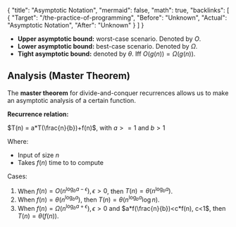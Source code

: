 {
	"title": "Asymptotic Notation",
	"mermaid": false,
	"math": true,
	"backlinks": [
		{
			"Target": "/the-practice-of-programming",
			"Before": "Unknown",
			"Actual": "Asymptotic Notation",
			"After": "Unknown"
		}
	]
}

- **Upper asymptotic bound:** worst-case scenario. Denoted by $O$.
- **Lower asymptotic bound:** best-case scenario. Denoted by $\Omega$.
- **Tight asymptotic bound:** denoted by $\theta$. Iff $O(g(n))=\Omega(g(n))$.

## Analysis (Master Theorem)

The **master theorem** for divide-and-conquer recurrences allows us to make an asymptotic analysis of a certain function.

**Recurrence relation:**

$T(n) = a*T(\frac{n}{b})+f(n)$, with $a>=1$ and $b>1$

Where:

- Input of size $n$
- Takes $f(n)$ time to to compute

Cases:

1. When $f(n)=O(n^{\log_b a-\epsilon}), \epsilon>0$, then $T(n)=\theta(n^{\log_b a})$.
2. When $f(n)=\theta(n^{\log_b a})$, then $T(n)=\theta(n^{\log_b a}\log n)$. 
3. When $f(n)=\Omega(n^{\log_b a+\epsilon}), \epsilon>0$ and $a*f(\frac{n}{b})<c*f(n), c<1$, then $T(n)=\theta(f(n))$. 




